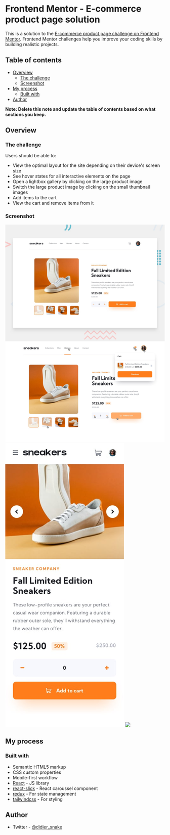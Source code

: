 # Frontend Mentor - E-commerce product page solution

This is a solution to the [E-commerce product page challenge on Frontend Mentor](https://www.frontendmentor.io/challenges/ecommerce-product-page-UPsZ9MJp6). Frontend Mentor challenges help you improve your coding skills by building realistic projects.

## Table of contents

- [Overview](#overview)
  - [The challenge](#the-challenge)
  - [Screenshot](#screenshot)
- [My process](#my-process)
  - [Built with](#built-with)
- [Author](#author)

**Note: Delete this note and update the table of contents based on what sections you keep.**

## Overview

### The challenge

Users should be able to:

- View the optimal layout for the site depending on their device's screen size
- See hover states for all interactive elements on the page
- Open a lightbox gallery by clicking on the large product image
- Switch the large product image by clicking on the small thumbnail images
- Add items to the cart
- View the cart and remove items from it

### Screenshot

![](./desktop-preview.jpg)
![](./active-states-basket-filled.jpg)
![](./mobile-design.jpg)
![](./mobile-design-basket-filled.jpg.jpg)

## My process

### Built with

- Semantic HTML5 markup
- CSS custom properties
- Mobile-first workflow
- [React](https://reactjs.org/) - JS library
- [react-slick](https://react-slick.neostack.com/) - React caroussel component
- [redux](https://redux.js.org/) - For state management 
- [tailwindcss](https://tailwindcss.com/) - For styling 

## Author

- Twitter - [@didier_snake](https://www.twitter.com/didier_snake)

